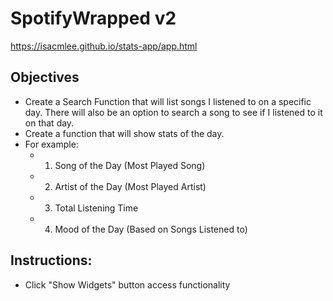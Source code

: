 # SpotifyWrapped v2
https://isacmlee.github.io/stats-app/app.html
## Objectives
- Create a Search Function that will list songs I listened to on a specific day. There will also be an option to search a song to see if I listened to it on that day. 
- Create a function that will show stats of the day. 
- For example:
     - 1. Song of the Day (Most Played Song)
     - 2. Artist of the Day (Most Played Artist)
     - 3. Total Listening Time 
     - 4. Mood of the Day (Based on Songs Listened to) 
## Instructions:
- Click "Show Widgets" button access functionality
